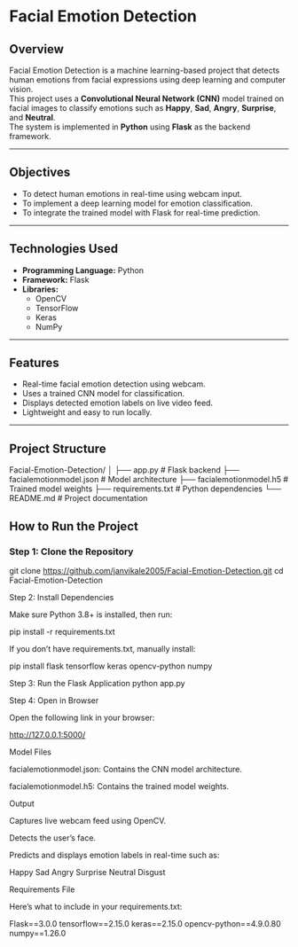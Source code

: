 # Facial Emotion Detection

## Overview
Facial Emotion Detection is a machine learning-based project that detects human emotions from facial expressions using deep learning and computer vision.  
This project uses a **Convolutional Neural Network (CNN)** model trained on facial images to classify emotions such as **Happy**, **Sad**, **Angry**, **Surprise**, and **Neutral**.  
The system is implemented in **Python** using **Flask** as the backend framework.

---

## Objectives
- To detect human emotions in real-time using webcam input.  
- To implement a deep learning model for emotion classification.  
- To integrate the trained model with Flask for real-time prediction.

---

## Technologies Used
- **Programming Language:** Python  
- **Framework:** Flask  
- **Libraries:**  
  - OpenCV  
  - TensorFlow  
  - Keras  
  - NumPy  

---

## Features
- Real-time facial emotion detection using webcam.  
- Uses a trained CNN model for classification.  
- Displays detected emotion labels on live video feed.  
- Lightweight and easy to run locally.  

---

## Project Structure
Facial-Emotion-Detection/
│
├── app.py # Flask backend
├── facialemotionmodel.json # Model architecture
├── facialemotionmodel.h5 # Trained model weights
├── requirements.txt # Python dependencies
└── README.md # Project documentation

## How to Run the Project

### Step 1: Clone the Repository

git clone https://github.com/janvikale2005/Facial-Emotion-Detection.git
cd Facial-Emotion-Detection

Step 2: Install Dependencies

Make sure Python 3.8+ is installed, then run:

pip install -r requirements.txt


If you don’t have requirements.txt, manually install:

pip install flask tensorflow keras opencv-python numpy

Step 3: Run the Flask Application
python app.py

Step 4: Open in Browser

Open the following link in your browser:

http://127.0.0.1:5000/

Model Files

facialemotionmodel.json: Contains the CNN model architecture.

facialemotionmodel.h5: Contains the trained model weights.

Output

Captures live webcam feed using OpenCV.

Detects the user’s face.

Predicts and displays emotion labels in real-time such as:

Happy
Sad
Angry
Surprise
Neutral
Disgust

Requirements File

Here’s what to include in your requirements.txt:

Flask==3.0.0
tensorflow==2.15.0
keras==2.15.0
opencv-python==4.9.0.80
numpy==1.26.0
